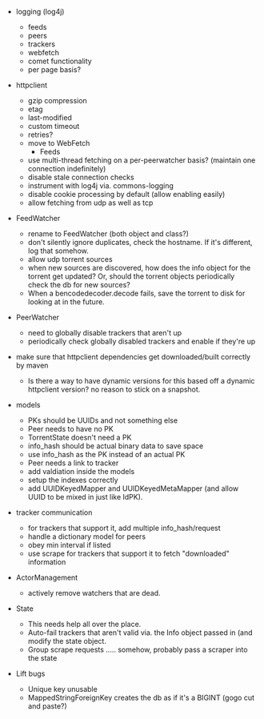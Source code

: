 - logging (log4j)
  - feeds
  - peers
  - trackers
  - webfetch
  - comet functionality
  - per page basis?

- httpclient
  - gzip compression
  - etag
  - last-modified
  - custom timeout
  - retries?
  - move to WebFetch
    - Feeds
  - use multi-thread fetching on a per-peerwatcher basis? (maintain one
    connection indefinitely)
  - disable stale connection checks
  - instrument with log4j via. commons-logging
  - disable cookie processing by default (allow enabling easily)
  - allow fetching from udp as well as tcp

- FeedWatcher
  - rename to FeedWatcher (both object and class?)
  - don't silently ignore duplicates, check the hostname. If it's different,
    log that somehow.
  - allow udp torrent sources
  - when new sources are discovered, how does the info object for the torrent
    get updated? Or, should the torrent objects periodically check the db for
    new sources?
  - When a bencodedecoder.decode fails, save the torrent to disk for looking
    at in the future.

- PeerWatcher
  - need to globally disable trackers that aren't up
  - periodically check globally disabled trackers and enable if they're up

- make sure that httpclient dependencies get downloaded/built correctly by maven
  - Is there a way to have dynamic versions for this based off a dynamic
    httpclient version? no reason to stick on a snapshot.

- models
  - PKs should be UUIDs and not something else
  - Peer needs to have no PK
  - TorrentState doesn't need a PK
  - info_hash should be actual binary data to save space
  - use info_hash as the PK instead of an actual PK
  - Peer needs a link to tracker
  - add valdiation inside the models
  - setup the indexes correctly
  - add UUIDKeyedMapper and UUIDKeyedMetaMapper (and allow UUID to be mixed in
    just like IdPK).

- tracker communication
  - for trackers that support it, add multiple info_hash/request
  - handle a dictionary model for peers
  - obey min interval if listed
  - use scrape for trackers that support it to fetch "downloaded" information

- ActorManagement
  - actively remove watchers that are dead.

- State
  - This needs help all over the place.
  - Auto-fail trackers that aren't valid via. the Info object passed in (and
    modify the state object.
  - Group scrape requests ..... somehow, probably pass a scraper into the state

- Lift bugs
  - Unique key unusable
  - MappedStringForeignKey creates the db as if it's a BIGINT
    (gogo cut and paste?)